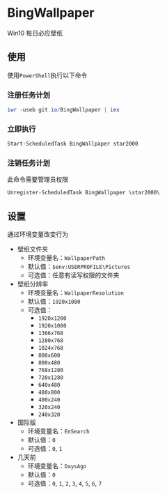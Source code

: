 # BingWallpaper

Win10 每日必应壁纸

## 使用

使用`PowerShell`执行以下命令

### 注册任务计划

```ps1
iwr -useb git.io/BingWallpaper | iex
```

### 立即执行

```ps1
Start-ScheduledTask BingWallpaper star2000
```

### 注销任务计划

此命令需要管理员权限

```ps1
Unregister-ScheduledTask BingWallpaper \star2000\
```

## 设置

通过环境变量改变行为

- 壁纸文件夹
  - 环境变量名：`WallpaperPath`
  - 默认值：`$env:USERPROFILE\Pictures`
  - 可选值：任意有读写权限的文件夹
- 壁纸分辨率
  - 环境变量名：`WallpaperResolution`
  - 默认值：`1920x1080`
  - 可选值：
    - `1920x1200`
    - `1920x1080`
    - `1366x768`
    - `1280x768`
    - `1024x768`
    - `800x600`
    - `800x480`
    - `768x1280`
    - `720x1280`
    - `640x480`
    - `480x800`
    - `400x240`
    - `320x240`
    - `240x320`
- 国际版
  - 环境变量名：`EnSearch`
  - 默认值：`0`
  - 可选值：`0`, `1`
- 几天前
  - 环境变量名：`DaysAgo`
  - 默认值：`0`
  - 可选值：`0`, `1`, `2`, `3`, `4`, `5`, `6`, `7`

